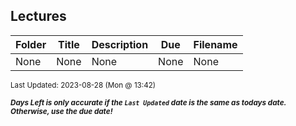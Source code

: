 ## Lectures

| Folder | Title | Description | Due | Filename |
|-----|-----|-----|-----|-----|
| None | None | None | None | None |

<sup>Last Updated: 2023-08-28 (Mon @ 13:42)</sup> 

<sup>***Days Left is only accurate if the `Last Updated` date is the same as todays date. Otherwise, use the due date!***</sup> 